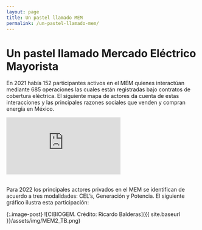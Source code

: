 ```yaml
---
layout: page
title: Un pastel llamado MEM
permalink: /un-pastel-llamado-mem/
---
```


# Un pastel llamado Mercado Eléctrico Mayorista

En 2021 había 152 participantes activos en el MEM quienes interactúan mediante 685  operaciones las cuales están registradas bajo contratos de cobertura eléctrica. El siguiente mapa de actores da cuenta de estas interacciones y las principales razones sociales que venden y compran energía en México. 

<div class="embed-responsive embed-responsive-16by9 mb-4">
  <iframe class="embed-responsive-item" src="https://onodo.org/visualizations/216690/embed/" scrolling="no" marginheight="0" frameborder="0" allowfullscreen></iframe>
</div>
<br>

Para 2022 los principales actores privados en el MEM se identifican de acuerdo a tres modalidades: CEL’s, Generación y Potencia. El siguiente gráfico ilustra esta participación:

{:.image-post}
![CIBIOGEM. Crédito: Ricardo Balderas]({{ site.baseurl }}/assets/img/MEM2_TB.png)

